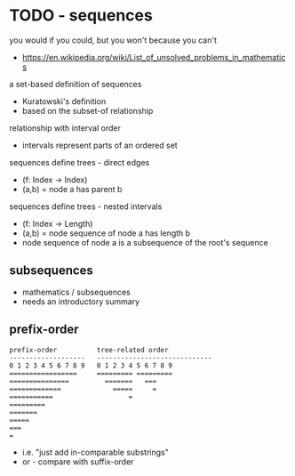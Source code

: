 
<!-- ======================================================================= -->
# TODO - sequences

you would if you could, but you won't because you can't
- https://en.wikipedia.org/wiki/List_of_unsolved_problems_in_mathematics

a set-based definition of sequences
- Kuratowski's definition
- based on the subset-of relationship

relationship with interval order
- intervals represent parts of an ordered set

sequences define trees - direct edges
- (f: Index -> Index)
- (a,b) = node a has parent b

sequences define trees - nested intervals
- (f: Index -> Length)
- (a,b) = node sequence of node a has length b
- node sequence of node a is a subsequence of the root's sequence

<!-- ======================================================================= -->
## subsequences

* mathematics / subsequences
* needs an introductory summary

<!-- ======================================================================= -->
## prefix-order

```
prefix-order          tree-related order
-------------------   -----------------------------
0 1 2 3 4 5 6 7 8 9   0 1 2 3 4 5 6 7 8 9
=================     ========= =========
===============         =======   ===
=============             =====     =
===========                   =
=========
=======
=====
===
=
```

* i.e. "just add in-comparable substrings"
* or - compare with suffix-order
